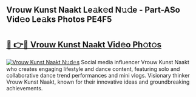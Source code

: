 ## Vrouw Kunst Naakt Le𝚊k𝚎d N𝚞𝚍e - Part-ASo Vid𝚎o Le𝚊ks Photos PE4F5

# <h2><a href="http://fb67y6.evod.top/?m=Vrouw+Kunst+Naakt">🔗 👉🔴 Vrouw Kunst Naakt Vid𝚎o Ph𝚘t𝚘s</a></h2>

[![Vrouw Kunst Naakt N𝚞d𝚎s](https://i.imgur.com/8V9OHl7.gif)](http://fb67y6.evod.top/?m=Vrouw+Kunst+Naakt)
Social media influencer Vrouw Kunst Naakt who creates engaging lifestyle and dance content, featuring solo and collaborative dance trend performances and mini vlogs. Visionary thinker Vrouw Kunst Naakt, known for their innovative ideas and groundbreaking achievements. 
